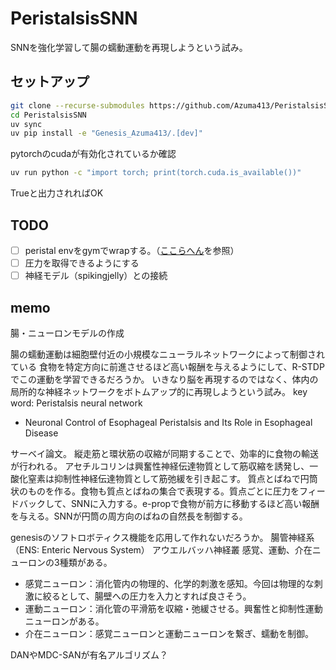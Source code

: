 # PeristalsisSNN
SNNを強化学習して腸の蠕動運動を再現しようという試み。

## セットアップ
```bash
git clone --recurse-submodules https://github.com/Azuma413/PeristalsisSNN.git
cd PeristalsisSNN
uv sync
uv pip install -e "Genesis_Azuma413/.[dev]"
```
pytorchのcudaが有効化されているか確認
```bash
uv run python -c "import torch; print(torch.cuda.is_available())"
```
Trueと出力されればOK

## TODO
- [ ] peristal envをgymでwrapする。（[ここらへん](https://github.com/Azuma413/sound_dp/blob/main/env/genesis_env.py)を参照）
- [ ] 圧力を取得できるようにする
- [ ] 神経モデル（spikingjelly）との接続

## memo
腸・ニューロンモデルの作成

腸の蠕動運動は細胞壁付近の小規模なニューラルネットワークによって制御されている
食物を特定方向に前進させるほど高い報酬を与えるようにして、R-STDPでこの運動を学習できるだろうか。
いきなり脳を再現するのではなく、体内の局所的な神経ネットワークをボトムアップ的に再現しようという試み。
key word: Peristalsis neural network

* Neuronal Control of Esophageal Peristalsis and Its Role in Esophageal Disease

サーベイ論文。 縦走筋と環状筋の収縮が同期することで、効率的に食物の輸送が行われる。 アセチルコリンは興奮性神経伝達物質として筋収縮を誘発し、一酸化窒素は抑制性神経伝達物質として筋弛緩を引き起こす。 
質点とばねで円筒状のものを作る。食物も質点とばねの集合で表現する。質点ごとに圧力をフィードバックして、SNNに入力する。e-propで食物が前方に移動するほど高い報酬を与える。SNNが円筒の周方向のばねの自然長を制御する。

genesisのソフトロボティクス機能を応用して作れないだろうか。
腸管神経系（ENS: Enteric Nervous System）
アウエルバッハ神経叢
感覚、運動、介在ニューロンの3種類がある。

* 感覚ニューロン：消化管内の物理的、化学的刺激を感知。今回は物理的な刺激に絞るとして、腸壁への圧力を入力とすれば良さそう。
* 運動ニューロン：消化管の平滑筋を収縮・弛緩させる。興奮性と抑制性運動ニューロンがある。
* 介在ニューロン：感覚ニューロンと運動ニューロンを繋ぎ、蠕動を制御。

DANやMDC-SANが有名アルゴリズム？
